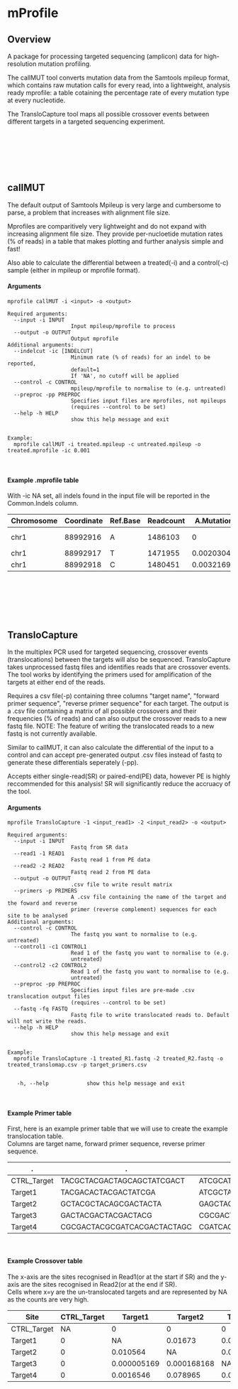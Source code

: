 # mProfile
## Overview
A package for processing targeted sequencing (amplicon) data for high-resolution mutation profiling. 

The callMUT tool converts mutation data from the Samtools mpileup format, which contains raw mutation calls for every read, into a lightweight, analysis ready mprofile: a table cotaining the percentage rate of every mutation type at every nucleotide. 

The TransloCapture tool maps all possible crossover events between different targets in a targeted sequencing experiment. 



<br>
<br>
<br>
<br>
<br>



## callMUT
The default output of Samtools Mpileup is very large and cumbersome to parse, a problem that increases with alignment file size. 

Mprofiles are comparitively very lightweight and do not expand with increasing alignment file size. They provide per-nucloetide mutation rates (% of reads) in a table that makes plotting and further analysis simple and fast! 

Also able to calculate the differential between a treated(-i) and a control(-c) sample (either in mpileup or mprofile format).

#### Arguments
    mprofile callMUT -i <input> -o <output>
    
    Required arguments:
      --input -i INPUT
                        Input mpileup/mprofile to process   
      --output -o OUTPUT
                        Output mprofile
    Additional arguments:
      --indelcut -ic [INDELCUT]
                        Minimum rate (% of reads) for an indel to be reported,
                        default=1
                        If 'NA', no cutoff will be applied
      --control -c CONTROL
                        mpileup/mprofile to normalise to (e.g. untreated)
      --preproc -pp PREPROC
                        Specifies input files are mprofiles, not mpileups
                        (requires --control to be set)
      --help -h HELP
                        show this help message and exit


    Example: 
      mprofile callMUT -i treated.mpileup -c untreated.mpileup -o treated.mprofile -ic 0.001

<br>

#### Example .mprofile table
With -ic NA set, all indels found in the input file will be reported in the Common.Indels column.

Chromosome|Coordinate|Ref.Base|Readcount|A.Mutations|T.Mutations|G.Mutations|C.Mutations|Transitions|Transversions|Total.SNVs|Insertions|Deletions|Common.Indels
----------|----------|--------|---------|------|------|------|------|-----------|-------------|----------|----------|---------|-------------
chr1	|88992916	|A	|1486103	|0	|0.012355217	|0.02932642	|0.008889362	|0.02932642	|0.02124458	|0.050571	|0.020751696	|0.020646069|+1T:0.02032100326111,-9TCGCGGAAT:6.74002509985e-05,
chr1	|88992917	|T	|1471955	|0.002030475	|0	|0.010923032	|0.021511631	|0.021511631	|0.012953507	|0.034465138	|0.014427304	|0.018301666|
chr1	|88992918	|C	|1480451	|0.003216938	|0.000509182	|0.028957037	|0	|0.000509182	|0.032173975	|0.032683158	|0.000578539	|0.005032715|-3CTG:0.005010032611



<br>
<br>
<br>
<br>
<br>



## TransloCapture
In the multiplex PCR used for targeted sequencing, crossover events (translocations) between the targets will also be sequenced. TransloCapture takes unprocessed fastq files and identifies reads that are crossover events. The tool works by identifying the primers used for amplification of the targets at either end of the reads.

Requires a csv file(-p) containing three columns "target name", "forward primer sequence", "reverse primer sequence" for each target. The output is a .csv file containing a matrix of all possible crossovers and their frequencies (% of reads) and can also output the crossover reads to a new fastq file.
NOTE: The feature of writing the translocated reads to a new fastq is not currently available.

Similar to callMUT, it can also calculate the differential of the input to a control and can accept pre-generated output .csv files instead of fastq to generate these differentials seperately (-pp). 

Accepts either single-read(SR) or paired-end(PE) data, however PE is highly reccommended for this analysis! SR will significantly reduce the accruacy of the tool.

#### Arguments
    mprofile TransloCapture -1 <input_read1> -2 <input_read2> -o <output>
    
    Required arguments:
      --input -i INPUT
                        Fastq from SR data
      --read1 -1 READ1
                        Fastq read 1 from PE data
      --read2 -2 READ2
                        Fastq read 2 from PE data
      --output -o OUTPUT
                        .csv file to write result matrix
      --primers -p PRIMERS
                        A .csv file containing the name of the target and the foward and reverse
                        primer (reverse complement) sequences for each site to be analysed 
    Additional arguments:
      --control -c CONTROL
                        The fastq you want to normalise to (e.g. untreated)
      --control1 -c1 CONTROL1
                        Read 1 of the fastq you want to normalise to (e.g.
                        untreated)
      --control2 -c2 CONTROL2
                        Read 1 of the fastq you want to normalise to (e.g.
                        untreated)
      --preproc -pp PREPROC
                        Specifies input files are pre-made .csv translocation output files
                        (requires --control to be set)
      --fastq -fq FASTQ
                        Fastq file to write translocated reads to. Default will not write the reads.
      --help -h HELP
                        show this help message and exit


    Example: 
      mprofile TransloCapture -1 treated_R1.fastq -2 treated_R2.fastq -o treated_translomap.csv -p target_primers.csv
      
      
       -h, --help            show this help message and exit

<br>

#### Example Primer table
First, here is an example primer table that we will use to create the example translocation table.<br>
Columns are target name, forward primer sequence, reverse primer sequence.

.          |.                         |.                           |
-----------|--------------------------|----------------------------|
CTRL_Target|TACGCTACGACTAGCAGCTATCGACT|ATCGCATCTAGACTGATCACGATCTACG|
Target1|TACGACACTACGACTATCGA|ATCGCTACGACGATAGCTTCGT|
Target2|GCTACGCTACAGCGACTACTA|GAGCTACGACATCACCGCTGCATCA|
Target3|GACTACGACTACGACTACG|CGCGACTACGACGCTACGCGC|
Target4|CGCGACTACGCGATCACGACTACTAGC|CGATCACGACTACGACGCATCG|

<br>

#### Example Crossover table
The x-axis are the sites recognised in Read1(or at the start if SR) and the y-axis are the sites recognised in Read2(or at the end if SR).<br>
Cells where x=y are the un-translocated targets and are represented by NA as the counts are very high. 

Site|CTRL_Target|Target1|Target2|Target3|Target4
----|-----|----|----|----|----|
CTRL_Target|NA|0|0|0|0|
Target1|0|NA|0.01673|0.0002336|0.23451|
Target2|0|0.010564|NA|0.01568|0.006168|
Target3|0|0.000005169|0.000168168|NA|0.000079841|
Target4|0|0.0016546|0.078965|0.0165169|NA|
